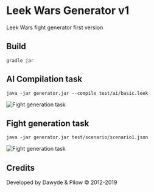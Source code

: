 # Leek Wars Generator v1
Leek Wars fight generator first version

## Build
```
gradle jar
```

## AI Compilation task
```
java -jar generator.jar --compile test/ai/basic.leek
```
![Fight generation task](https://github.com/leek-wars/leek-wars-generator-v1/blob/master/doc/compilation_task.svg)

## Fight generation task
```
java -jar generator.jar test/scenario/scenario1.json
```

![Fight generation task](https://github.com/leek-wars/leek-wars-generator-v1/blob/master/doc/fight_task.svg)

## Credits
Developed by Dawyde & Pilow © 2012-2019
